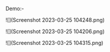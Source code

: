 Demo:-

![](Screenshot 2023-03-25 104248.png)

![](Screenshot 2023-03-25 104206.png)

![](Screenshot 2023-03-25 104315.png)
